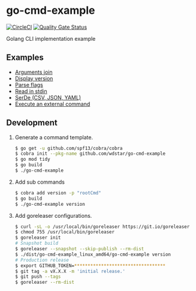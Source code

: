 # go-cmd-example
[![CircleCI](https://circleci.com/gh/wdstar/go-cmd-example.svg?style=shield)](https://circleci.com/gh/wdstar/go-cmd-example)
[![Quality Gate Status](https://sonarcloud.io/api/project_badges/measure?project=wdstar_go-cmd-example&metric=alert_status)](https://sonarcloud.io/dashboard?id=wdstar_go-cmd-example)

Golang CLI implementation example

## Examples

- [Arguments join](./cmd/args.go)
- [Display version](./cmd/version.go)
- [Parse flags](./cmd/test.go)
- [Read in stdin](./cmd/stdio.go)
- [SerDe (CSV, JSON, YAML)](./cmd/serde.go)
- [Execute an external command](./cmd/exec.go)

## Development

1. Generate a command template.
    ```bash
    $ go get -u github.com/spf13/cobra/cobra
    $ cobra init --pkg-name github.com/wdstar/go-cmd-example
    $ go mod tidy
    $ go build
    $ ./go-cmd-example 
    ```
1. Add sub commands
    ```bash
    $ cobra add version -p "rootCmd"
    $ go build
    $ ./go-cmd-example version
    ```
1. Add goreleaser configurations.
    ```bash
    $ curl -sL -o /usr/local/bin/goreleaser https://git.io/goreleaser
    $ chmod 755 /usr/local/bin/goreleaser
    $ goreleaser init
    # Snapshot build
    $ goreleaser --snapshot --skip-publish --rm-dist
    $ ./dist/go-cmd-example_linux_amd64/go-cmd-example version
    # Production release
    $ export GITHUB_TOKEN=**********************************
    $ git tag -a vX.X.X -m 'initial release.'
    $ git push --tags
    $ goreleaser --rm-dist
    ```
